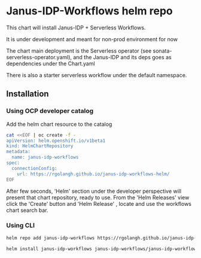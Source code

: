 # Janus-IDP-Workflows helm repo

This chart will install Janus-IDP + Serverless Workflows.

It is under development and meant for non-prod environment for now

The chart main deployment is the Serverless operator (see sonata-serverless-operator.yaml), and
the Janus-IDP and its deps goes as dependencies under the Chart.yaml

There is also a starter serverless workflow under the default namespace.

## Installation

### Using OCP developer catalog

Add the helm chart resource to the catalog


```bash
cat <<EOF | oc create -f -
apiVersion: helm.openshift.io/v1beta1
kind: HelmChartRepository
metadata:
  name: janus-idp-workflows
spec:
  connectionConfig:
    url: https://rgolangh.github.io/janus-idp-workflows-helm/
EOF
```

After few seconds, 'Helm' section under the developer perspective will present that chart repository, ready to use. 
From the 'Helm Releases' view click the 'Create' button and 'Helm Release' , locate and use the workflows chart search bar.


### Using CLI
```bash
helm repo add janus-idp-workflows https://rgolangh.github.io/janus-idp-workflows-helm

helm install janus-idp-workflows janus-idp-workflows/janus-idp-workflows
```

